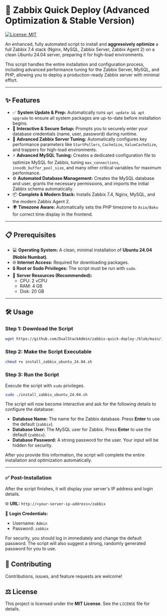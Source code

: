 # 🚀 Zabbix Quick Deploy (Advanced Optimization & Stable Version)

[![License: MIT](https://img.shields.io/badge/License-MIT-yellow.svg)](https://opensource.org/licenses/MIT)

An enhanced, fully automated script to install and **aggressively optimize** a full Zabbix 7.4 stack (Nginx, MySQL, Zabbix Server, Zabbix Agent 2) on a clean Ubuntu 24.04 server, preparing it for high-load environments.

This script handles the entire installation and configuration process, including advanced performance tuning for the Zabbix Server, MySQL, and PHP, allowing you to deploy a production-ready Zabbix server with minimal effort.

---

## ✨ Features

* ✅ **System Update & Prep:** Automatically runs `apt update && apt upgrade` to ensure all system packages are up-to-date before installation begins.
* 🤖 **Interactive & Secure Setup:** Prompts you to securely enter your database credentials (name, user, password) during runtime.
* 🚀 **Advanced Zabbix Server Tuning:** Automatically configures key performance parameters like `StartPollers`, `CacheSize`, `ValueCacheSize`, and trappers for high-load environments.
* ⚡ **Advanced MySQL Tuning:** Creates a dedicated configuration file to optimize MySQL for Zabbix, tuning `max_connections`, `innodb_buffer_pool_size`, and many other critical variables for maximum performance.
* ⚙️ **Automated Database Management:** Creates the MySQL database and user, grants the necessary permissions, and imports the initial Zabbix schema automatically.
* 📦 **Complete & Modern Stack:** Installs Zabbix 7.4, Nginx, MySQL, and the modern Zabbix Agent 2.
* 🌍 **Timezone Aware:** Automatically sets the PHP timezone to `Asia/Baku` for correct time display in the frontend.

---

## 📋 Prerequisites

* 💻 **Operating System:** A clean, minimal installation of **Ubuntu 24.04 (Noble Numbat)**.
* 🌐 **Internet Access:** Required for downloading packages.
* 🔒 **Root or Sudo Privileges:** The script must be run with `sudo`.
* 💾 **Server Resources (Recommended):**
    * CPU: 2 vCPU
    * RAM: 4 GB
    * Disk: 20 GB

---

## 🛠️ Usage

### Step 1: Download the Script
```bash
wget https://github.com/DualStackAdmin/zabbix-quick-deploy-/blob/main/install_zabbix_ubuntu_24.04.sh
```

### Step 2: Make the Script Executable
```bash
chmod +x install_zabbix_ubuntu_24.04.sh
```

### Step 3: Run the Script
Execute the script with `sudo` privileges.
```bash
sudo ./install_zabbix_ubuntu_24.04.sh
```
The script will now become interactive and ask for the following details to configure the database:

* **Database Name:** The name for the Zabbix database. Press **Enter** to use the default (`zabbix`).
* **Database User:** The MySQL user for Zabbix. Press **Enter** to use the default (`zabbix`).
* **Database Password:** A strong password for the user. Your input will be hidden for security.

After you provide this information, the script will complete the entire installation and optimization automatically.

---

### ✅ Post-Installation

After the script finishes, it will display your server's IP address and login details.

🌐 **URL:** `http://<your-server-ip-address>/zabbix`

🔑 **Login Credentials:**
* Username: `Admin`
* Password: `zabbix`

For security, you should log in immediately and change the default password. The script will also suggest a strong, randomly generated password for you to use.

## 🤝 Contributing

Contributions, issues, and feature requests are welcome!

## ⚖️ License

This project is licensed under the **MIT License**.
See the `LICENSE` file for details.
